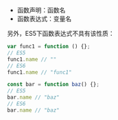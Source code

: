 - 函数声明：函数名
- 函数表达式：变量名

另外，ES5下函数表达式不具有该性质：

```javascript
var func1 = function () {};
// ES5
func1.name // ""
// ES6
func1.name // "func1"
```

```javascript
const bar = function baz() {};
// ES5
bar.name // "baz"
// ES6
bar.name // "baz"
```